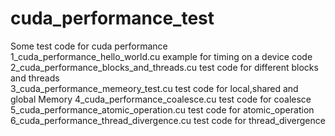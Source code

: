 # cuda_performance_test  
Some test code for cuda performance  
 	1_cuda_performance_hello_world.cu   example for timing on a device code  
  2_cuda_performance_blocks_and_threads.cu  test code for different blocks and threads  
  3_cuda_performance_memeory_test.cu  test code for local,shared and global Memory
  4_cuda_performance_coalesce.cu  test code for coalesce
  5_cuda_performance_atomic_operation.cu  test code for atomic_operation  
  6_cuda_performance_thread_divergence.cu  test code for thread_divergence
